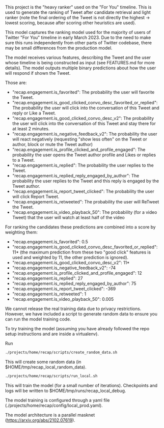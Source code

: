 This project is the "heavy ranker" used on the "For You" timeline. This is used to generate the ranking of Tweet after candidate retrieval and light ranker (note the final ordering of the Tweet is not directly the highest -> lowest scoring, because after scoring other heuristics are used).

This model captures the ranking model used for the majority of users of Twitter "For You" timeline in early March 2023. Due to the need to make sure this runs independently from other parts of Twitter codebase, there may be small differences from the production model.

The model receives various features, describing the Tweet and the user whose timeline is being constructed as input (see FEATURES.md for more details). The model outputs multiple binary predictions about how the user will respond if shown the Tweet.


Those are:
  - "recap.engagement.is_favorited": The probability the user will favorite the Tweet.
  - "recap.engagement.is_good_clicked_convo_desc_favorited_or_replied": The probability the user will click into the conversation of this Tweet and reply or Like a Tweet.
  - "recap.engagement.is_good_clicked_convo_desc_v2": The probability the user will click into the conversation of this Tweet and stay there for at least 2 minutes.
  - "recap.engagement.is_negative_feedback_v2": The probability the user will react negatively (requesting "show less often" on the Tweet or author, block or mute the Tweet author)
  - "recap.engagement.is_profile_clicked_and_profile_engaged": The probability the user opens the Tweet author profile and Likes or replies to a Tweet.
  - "recap.engagement.is_replied": The probability the user replies to the Tweet.
  - "recap.engagement.is_replied_reply_engaged_by_author": The probability the user replies to the Tweet and this reply is engaged by the Tweet author.
  - "recap.engagement.is_report_tweet_clicked": The probability the user will click Report Tweet.
  - "recap.engagement.is_retweeted": The probability the user will ReTweet the Tweet.
  - "recap.engagement.is_video_playback_50": The probability (for a video Tweet) that the user will watch at least half of the video

For ranking the candidates these predictions are combined into a score by weighting them:
  - "recap.engagement.is_favorited": 0.5
  - "recap.engagement.is_good_clicked_convo_desc_favorited_or_replied": 11* (the maximum prediction from these two "good click" features is used and weighted by 11, the other prediction is ignored).
  - "recap.engagement.is_good_clicked_convo_desc_v2": 11*
  - "recap.engagement.is_negative_feedback_v2": -74
  - "recap.engagement.is_profile_clicked_and_profile_engaged": 12
  - "recap.engagement.is_replied": 27
  - "recap.engagement.is_replied_reply_engaged_by_author": 75
  - "recap.engagement.is_report_tweet_clicked": -369
  - "recap.engagement.is_retweeted": 1
  - "recap.engagement.is_video_playback_50": 0.005


We cannot release the real training data due to privacy restrictions. However, we have included a script to generate random data to ensure you can run the model training code.

To try training the model (assuming you have already followed the repo setup instructions and are inside a virtualenv).

Run
```bash
./projects/home/recap/scripts/create_random_data.sh
```

This will create some random data (in $HOME/tmp/recap_local_random_data).

```bash
./projects/home/recap/scripts/run_local.sh
```

This will train the model (for a small number of iterations). Checkpoints and logs will be written to $HOME/tmp/runs/recap_local_debug.

The model training is configured through a yaml file (./projects/home/recap/config/local_prod.yaml).

The model architecture is a parallel masknet (https://arxiv.org/abs/2102.07619).
